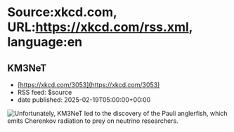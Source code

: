 # Source:xkcd.com, URL:https://xkcd.com/rss.xml, language:en

## KM3NeT
 - [https://xkcd.com/3053](https://xkcd.com/3053)
 - RSS feed: $source
 - date published: 2025-02-19T05:00:00+00:00

<img src="https://imgs.xkcd.com/comics/km3net.png" title="Unfortunately, KM3NeT led to the discovery of the Pauli anglerfish, which emits Cherenkov radiation to prey on neutrino researchers." alt="Unfortunately, KM3NeT led to the discovery of the Pauli anglerfish, which emits Cherenkov radiation to prey on neutrino researchers." />

